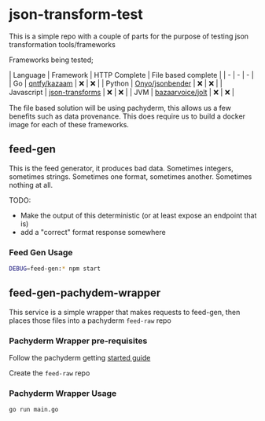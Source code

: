 # json-transform-test

This is a simple repo with a couple of parts for the purpose of testing json transformation tools/frameworks

Frameworks being tested;

| Language  | Framework | HTTP Complete | File based complete |
| - | - | - |
| Go  | [qntfy/kazaam](https://github.com/qntfy/kazaam)  | :x: | :x: |
| Python  | [Onyo/jsonbender](https://github.com/Onyo/jsonbender)  | :x: | :x: |
| Javascript  | [json-transforms](https://github.com/ColinEberhardt/json-transforms) | :x: | :x: |
| JVM | [bazaarvoice/jolt](https://github.com/bazaarvoice/jolt) | :x: | :x: |

The file based solution will be using pachyderm, this allows us a few benefits such as data provenance.
This does require us to build a docker image for each of these frameworks.

## feed-gen

This is the feed generator, it produces bad data. Sometimes integers, sometimes strings. Sometimes one format, sometimes another. Sometimes nothing at all.

TODO:

- Make the output of this deterministic (or at least expose an endpoint that is)
- add a "correct" format response somewhere

### Feed Gen Usage

```sh
DEBUG=feed-gen:* npm start
```

## feed-gen-pachydem-wrapper

This service is a simple wrapper that makes requests to feed-gen, then places those files into a pachyderm `feed-raw` repo

### Pachyderm Wrapper pre-requisites

Follow the pachyderm getting [started guide](https://pachyderm.readthedocs.io/en/stable/getting_started/local_installation.html)

Create the `feed-raw` repo

### Pachyderm Wrapper Usage

```sh
go run main.go
```
